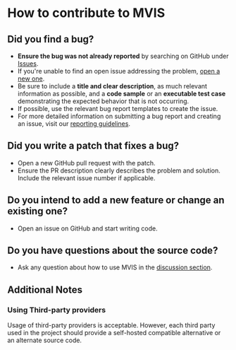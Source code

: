 # How to contribute to MVIS

## **Did you find a bug?**

- **Ensure the bug was not already reported** by searching on GitHub under [Issues](https://github.com/mwit30-8/MVIS/issues).
- If you're unable to find an open issue addressing the problem, [open a new one](https://github.com/mwit30-8/MVIS/issues/new).
- Be sure to include a **title and clear description**, as much relevant information as possible, and a **code sample** or an **executable test case** demonstrating the expected behavior that is not occurring.
- If possible, use the relevant bug report templates to create the issue.
- For more detailed information on submitting a bug report and creating an issue, visit our [reporting guidelines](https://edgeguides.rubyonrails.org/contributing_to_ruby_on_rails.html#reporting-an-issue).

## **Did you write a patch that fixes a bug?**

- Open a new GitHub pull request with the patch.
- Ensure the PR description clearly describes the problem and solution. Include the relevant issue number if applicable.

## **Do you intend to add a new feature or change an existing one?**

- Open an issue on GitHub and start writing code.

## **Do you have questions about the source code?**

- Ask any question about how to use MVIS in the [discussion section](https://github.com/mwit30-8/MVIS/discussions/new).

## **Additional Notes**

### **Using Third-party providers**

Usage of third-party providers is acceptable.
However, each third party used in the project should provide a self-hosted compatible alternative or an alternate source code.
